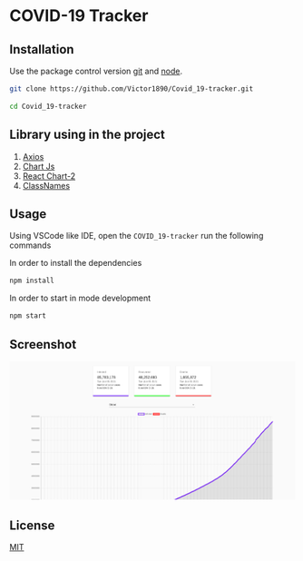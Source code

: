 # COVID-19 Tracker

## Installation

Use the package control version [git](https://git-scm.com/downloads) and [node](https://nodejs.org/en/).

```bash
git clone https://github.com/Victor1890/Covid_19-tracker.git
```

```bash
cd Covid_19-tracker
```


## Library using in the project

1. [Axios](https://github.com/axios/axios)
2. [Chart Js](https://www.chartjs.org/)
3. [React Chart-2](https://github.com/reactchartjs/react-chartjs-2)
4. [ClassNames](https://github.com/JedWatson/classnames)

## Usage

Using VSCode like IDE, open the `COVID_19-tracker` run the following commands

In order to install the dependencies

```bash
npm install
```

In order to start in mode development

```bash
npm start
```

## Screenshot

![img](design/covid-19_v2.png)

## License
[MIT](https://choosealicense.com/licenses/mit/)